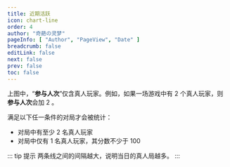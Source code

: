 ```yaml
---
title: 近期活跃
icon: chart-line
order: 4
author: "奇葩の灵梦"
pageInfo: [ "Author", "PageView", "Date" ]
breadcrumb: false
editLink: false
next: false
prev: false
toc: false
---
```


<Frequency></Frequency>

上图中，“**参与人次**”仅含真人玩家。例如，如果一场游戏中有 2 个真人玩家，则**参与人次**会加 2 。

满足以下任一条件的对局才会被统计：
- 对局中有至少 2 名真人玩家
- 对局中仅有 1 名真人玩家，其分数不少于 100

::: tip 提示
两条线之间的间隔越大，说明当日的真人局越多。
:::

<script setup>
import Frequency from "@Frequency";
</script>